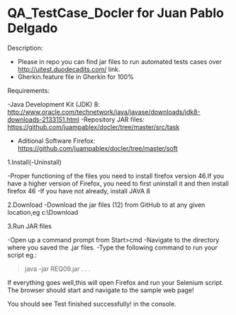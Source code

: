 # QA_TestCase_Docler for Juan Pablo Delgado

Description:

* Please in repo you can find jar files to run automated tests cases over http://uitest.duodecadits.com/ link.
* Gherkin.feature file in Gherkin for 100%

Requirements:

-Java Development Kit (JDK) 8: http://www.oracle.com/technetwork/java/javase/downloads/jdk8-downloads-2133151.html
-Repository JAR files: https://github.com/juampablex/docler/tree/master/src/task
- Aditional Software Firefox: https://github.com/juampablex/docler/tree/master/soft


1.Install(-Uninstall)

-Proper functioning of the files you need to install firefox version 46.If you have a higher version of Firefox, you need to first uninstall it and then install firefox 46
-If you have not already, install JAVA 8 

2.Download
-Download the jar files (12) from GitHub to at any given location,eg c:\Download


3.Run JAR files

-Open up a command prompt from Start>cmd
-Navigate to the directory where you saved the .jar files.
-Type the following command to run your script
 eg.:
> java -jar REQ09.jar
.
.
.

If everything goes well,this will open Firefox and run your Selenium script. 
The browser should start and navigate to the sample web page!

You should see Test finished successfully! in the console.


